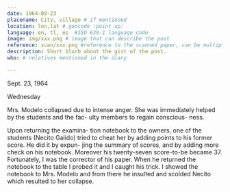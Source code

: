 ```yaml
---
date: 1964-09-23
placename: City, village # if mentioned
location: lon,lat # geocode :point_up:
language: en, tl, es  #ISO 639-1 language code
image: img/xxx.png # image that can describe the post
reference: scan/xxx.png #reference to the scanned paper, can be multiple pages, use `,` as separator.
description: Short blurb about the gist of the post.
who: # relatives mentioned in the diary

---
```


Sept. 23, 1964

Wednesday

Mrs. Modelo collapsed due to
intense anger.  She was immediately
helped by the students and the fac-
ulty members to regain conscious-
ness.

Upon returning the examina-
tion notebook to the owners, one of
the students (Necito Galido) tried to
cheat her by adding points to his 
former score.  He did it by expun-
jing the summary of scores, and
by adding more check on his
notebook.  Moreover his twenty-seven
score-to-be became 37.  Fortunately,
I was the corrector of his paper.
When he returned the notebook to the
table I probed it and I caught 
his trick.  I showed the notebook
to Mrs. Modelo and from there he
insulted and scolded Necito
which resulted to her collapse.

